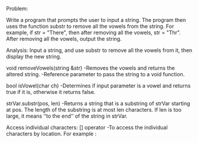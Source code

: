 Problem:
>
Write a program that prompts the user to input a string. The program then uses the function substr to remove all the vowels from the string. For example, if str = "There", then after removing all the vowels, str = "Thr".  After removing all the vowels, output the string.





Analysis:
 Input a string, and use substr to remove all the vowels from it, then display the new string.
 
 void removeVowels(string &str)
 	-Removes the vowels and returns the altered string.
 	-Reference parameter to pass the string to a void function.

 bool isVowel(char ch)
 	-Determines if input parameter is a vowel and returns true if it is, otherwise it returns false.
 
strVar.substr(pos, len)
	-Returns a string that is a substring of strVar starting at pos.
 	The length of the substring is at most len characters.
 	If len is too large, it means ‘‘to the end‘‘ of the string in strVar.

Access individual characters:
	[] operator	
		-To access the individual characters by location. For example :
 